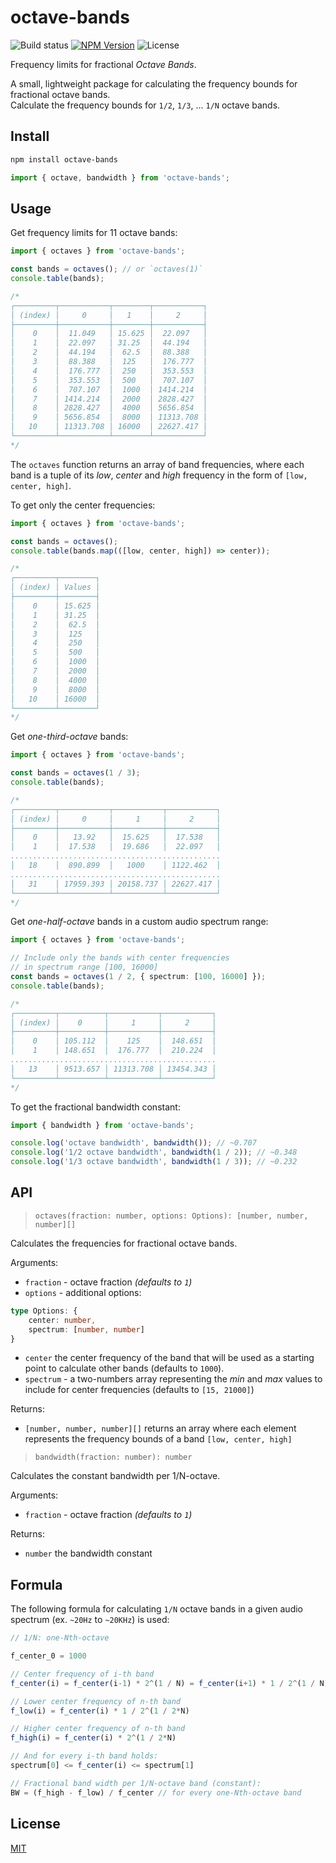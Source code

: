 # octave-bands

![Build status](https://github.com/dimadeveatii/octave-bands/actions/workflows/ci.yml/badge.svg?branch=main)
[![NPM Version](https://img.shields.io/npm/v/octave-bands.svg)](https://npmjs.org/package/octave-bands)
![License](https://img.shields.io/npm/l/octave-bands)

Frequency limits for fractional _Octave Bands_.

A small, lightweight package for calculating the frequency bounds for fractional octave bands.  
Calculate the frequency bounds for `1/2`, `1/3`, ... `1/N` octave bands.

## Install

```sh
npm install octave-bands
```

```ts
import { octave, bandwidth } from 'octave-bands';
```

## Usage

Get frequency limits for 11 octave bands:

```ts
import { octaves } from 'octave-bands';

const bands = octaves(); // or `octaves(1)`
console.table(bands);

/*
┌─────────┬───────────┬────────┬───────────┐
│ (index) │     0     │   1    │     2     │
├─────────┼───────────┼────────┼───────────┤
│    0    │  11.049   │ 15.625 │  22.097   │
│    1    │  22.097   │ 31.25  │  44.194   │
│    2    │  44.194   │  62.5  │  88.388   │
│    3    │  88.388   │  125   │  176.777  │
│    4    │  176.777  │  250   │  353.553  │
│    5    │  353.553  │  500   │  707.107  │
│    6    │  707.107  │  1000  │ 1414.214  │
│    7    │ 1414.214  │  2000  │ 2828.427  │
│    8    │ 2828.427  │  4000  │ 5656.854  │
│    9    │ 5656.854  │  8000  │ 11313.708 │
│   10    │ 11313.708 │ 16000  │ 22627.417 │
└─────────┴───────────┴────────┴───────────┘
*/
```

The `octaves` function returns an array of band frequencies, where each band is a tuple of its _low_, _center_ and _high_ frequency in the form of `[low, center, high]`.

To get only the center frequencies:

```ts
import { octaves } from 'octave-bands';

const bands = octaves();
console.table(bands.map(([low, center, high]) => center));

/*
┌─────────┬────────┐
│ (index) │ Values │
├─────────┼────────┤
│    0    │ 15.625 │
│    1    │ 31.25  │
│    2    │  62.5  │
│    3    │  125   │
│    4    │  250   │
│    5    │  500   │
│    6    │  1000  │
│    7    │  2000  │
│    8    │  4000  │
│    9    │  8000  │
│   10    │ 16000  │
└─────────┴────────┘
*/
```

Get _one-third-octave_ bands:

```ts
import { octaves } from 'octave-bands';

const bands = octaves(1 / 3);
console.table(bands);

/*
┌─────────┬───────────┬───────────┬───────────┐
│ (index) │     0     │     1     │     2     │
├─────────┼───────────┼───────────┼───────────┤
│    0    │   13.92   │  15.625   │  17.538   │
│    1    │  17.538   │  19.686   │  22.097   │
...............................................
│   18    │  890.899  │   1000    │ 1122.462  │
...............................................
│   31    │ 17959.393 │ 20158.737 │ 22627.417 │
└─────────┴───────────┴───────────┴───────────┘
*/
```

Get _one-half-octave_ bands in a custom audio spectrum range:

```ts
import { octaves } from 'octave-bands';

// Include only the bands with center frequencies
// in spectrum range [100, 16000]
const bands = octaves(1 / 2, { spectrum: [100, 16000] });
console.table(bands);

/*
┌─────────┬──────────┬───────────┬───────────┐
│ (index) │    0     │     1     │     2     │
├─────────┼──────────┼───────────┼───────────┤
│    0    │ 105.112  │    125    │  148.651  │
│    1    │ 148.651  │  176.777  │  210.224  │
..............................................
│   13    │ 9513.657 │ 11313.708 │ 13454.343 │
└─────────┴──────────┴───────────┴───────────┘
*/
```

To get the fractional bandwidth constant:

```ts
import { bandwidth } from 'octave-bands';

console.log('octave bandwidth', bandwidth()); // ~0.707
console.log('1/2 octave bandwidth', bandwidth(1 / 2)); // ~0.348
console.log('1/3 octave bandwidth', bandwidth(1 / 3)); // ~0.232
```

## API

> `octaves(fraction: number, options: Options): [number, number, number][]`

Calculates the frequencies for fractional octave bands.

Arguments:

- `fraction` - octave fraction _(defaults to `1`)_
- `options` - additional options:

```ts
type Options: {
    center: number,
    spectrum: [number, number]
}
```

- `center` the center frequency of the band that will be used as a starting point to calculate other bands (defaults to `1000`).
- `spectrum` - a two-numbers array representing the _min_ and _max_ values to include for center frequencies (defaults to `[15, 21000]`)

Returns:

- `[number, number, number][]` returns an array where each element represents the frequency bounds of a band `[low, center, high]`

> `bandwidth(fraction: number): number`

Calculates the constant bandwidth per 1/N-octave.

Arguments:

- `fraction` - octave fraction _(defaults to `1`)_

Returns:

- `number` the bandwidth constant

## Formula

The following formula for calculating `1/N` octave bands in a given audio spectrum (ex. `~20Hz` to `~20KHz`) is used:

```js
// 1/N: one-Nth-octave

f_center_0 = 1000

// Center frequency of i-th band
f_center(i) = f_center(i-1) * 2^(1 / N) = f_center(i+1) * 1 / 2^(1 / N)

// Lower center frequency of n-th band
f_low(i) = f_center(i) * 1 / 2^(1 / 2*N)

// Higher center frequency of n-th band
f_high(i) = f_center(i) * 2^(1 / 2*N)

// And for every i-th band holds:
spectrum[0] <= f_center(i) <= spectrum[1]

// Fractional band width per 1/N-octave band (constant):
BW = (f_high - f_low) / f_center // for every one-Nth-octave band
```

## License

[MIT](LICENSE)
